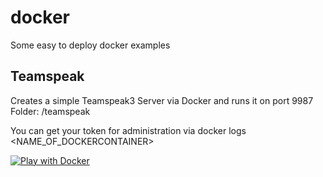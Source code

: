 # docker
Some easy to deploy docker examples

## Teamspeak
Creates a simple Teamspeak3 Server via Docker and runs it on port 9987
Folder: /teamspeak

You can get your token for administration via docker logs <NAME_OF_DOCKERCONTAINER>

[![Play with Docker](https://github.com/play-with-docker/stacks/raw/cff22438cb4195ace27f9b15784bbb497047afa7/assets/images/button.png)](http://play-with-docker.com?stack=https://raw.githubusercontent.com/andreaskasper/docker/master/teamspeak/docker-compose.yml)

